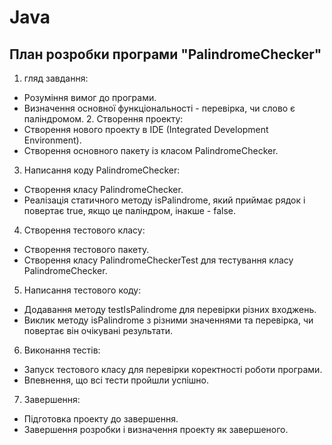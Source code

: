 # Java
## План розробки програми "PalindromeChecker"
1. гляд завдання:

- Розуміння вимог до програми.
- Визначення основної функціональності - перевірка, чи слово є паліндромом.
  2. Створення проекту:
 - Створення нового проекту в IDE (Integrated Development Environment).
- Створення основного пакету із класом PalindromeChecker.
3. Написання коду PalindromeChecker:

- Створення класу PalindromeChecker.
- Реалізація статичного методу isPalindrome, який приймає рядок і повертає true, якщо це паліндром, інакше - false.
4. Створення тестового класу:
- Створення тестового пакету.
- Створення класу PalindromeCheckerTest для тестування класу PalindromeChecker.
5. Написання тестового коду:

- Додавання методу testIsPalindrome для перевірки різних входжень.
- Виклик методу isPalindrome з різними значеннями та перевірка, чи повертає він очікувані результати.
6. Виконання тестів:

- Запуск тестового класу для перевірки коректності роботи програми.
- Впевнення, що всі тести пройшли успішно.
7. Завершення:

- Підготовка проекту до завершення.
- Завершення розробки і визначення проекту як завершеного.